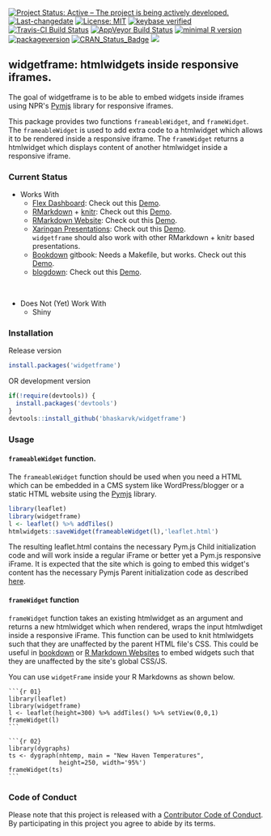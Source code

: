 
[![Project Status: Active – The project is being actively developed.](http://www.repostatus.org/badges/latest/active.svg)](http://www.repostatus.org/#active) [![Last-changedate](https://img.shields.io/badge/last%20change-2017--12--19-green.svg)](/commits/master) [![License: MIT](https://img.shields.io/badge/License-MIT-yellow.svg)](https://opensource.org/licenses/MIT) [![keybase verified](https://img.shields.io/badge/keybase-verified-brightgreen.svg)](https://gist.github.com/bhaskarvk/46fbf2ba7b5713151d7e) [![Travis-CI Build Status](https://travis-ci.org/bhaskarvk/widgetframe.svg?branch=master)](https://travis-ci.org/bhaskarvk/widgetframe) [![AppVeyor Build Status](https://ci.appveyor.com/api/projects/status/github/bhaskarvk/widgetframe?branch=master&svg=true)](https://ci.appveyor.com/project/bhaskarvk/widgetframe) [![minimal R version](https://img.shields.io/badge/R%3E%3D-3.1.0-6666ff.svg)](https://cran.r-project.org/) [![packageversion](https://img.shields.io/badge/Package%20version-0.3.1-orange.svg?style=flat-square)](commits/master) [![CRAN\_Status\_Badge](http://www.r-pkg.org/badges/version/widgetframe)](https://cran.r-project.org/package=widgetframe) [![](http://cranlogs.r-pkg.org/badges/grand-total/widgetframe)](http://cran.rstudio.com/web/packages/widgetframe/index.html)

widgetframe: htmlwidgets inside responsive iframes.
---------------------------------------------------

The goal of widgetframe is to be able to embed widgets inside iframes using NPR's [Pymjs](http://blog.apps.npr.org/pym.js/) library for responsive iframes.

This package provides two functions `frameableWidget`, and `frameWidget`. The `frameableWidget` is used to add extra code to a htmlwidget which allows it to be rendered inside a responsive iframe. The `frameWidget` returns a htmlwidget which displays content of another htmlwidget inside a responsive iframe.

### Current Status

-   Works With
    -   [Flex Dashboard](http://rmarkdown.rstudio.com/flexdashboard/): Check out this [Demo](https://rawgit.com/bhaskarvk/widgetframe/master/inst/examples/flexdashboard/dashboard.html).
    -   [RMarkdown](rmarkdown.rstudio.com) + [knitr](yihui.name/knitr/): Check out this [Demo](https://rawgit.com/bhaskarvk/widgetframe/master/inst/examples/rmarkdown/knitr_example.html).
    -   [RMarkdown Website](http://rmarkdown.rstudio.com/lesson-13.html): Check out this [Demo](https://rawgit.com/bhaskarvk/widgetframe/master/inst/examples/rmarkdown-website/site/index.html).
    -   [Xaringan Presentations](https://slides.yihui.name/xaringan/): Check out this [Demo](https://rawgit.com/bhaskarvk/widgetframe/master/inst/examples/xaringan/widgetframe.html#1).<br/>`widgetframe` should also work with other RMarkdown + knitr based presentations.
    -   [Bookdown](https://bookdown.org/) gitbook: Needs a Makefile, but works. Check out this [Demo](https://rawgit.com/bhaskarvk/widgetframe/master/inst/examples/bookdown/book/index.html).
    -   [blogdown](https://github.com/rstudio/blogdown/): Check out this [Demo](https://rawgit.com/bhaskarvk/widgetframe/master/inst/examples/blogdown/public/index.html).

<br/>

-   Does Not (Yet) Work With
    -   Shiny

### Installation

Release version

``` r
install.packages('widgetframe')
```

OR development version

``` r
if(!require(devtools)) {
  install.packages('devtools')
}
devtools::install_github('bhaskarvk/widgetframe')
```

### Usage

#### `frameableWidget` function.

The `frameableWidget` function should be used when you need a HTML which can be embedded in a CMS system like WordPress/blogger or a static HTML website using the [Pymjs](http://blog.apps.npr.org/pym.js/) library.

``` r
library(leaflet)
library(widgetframe)
l <- leaflet() %>% addTiles()
htmlwidgets::saveWidget(frameableWidget(l),'leaflet.html')
```

The resulting leaflet.html contains the necessary Pym.js Child initialization code and will work inside a regular iFrame or better yet a Pym.js responsive iFrame. It is expected that the site which is going to embed this widget's content has the necessary Pymjs Parent initialization code as described [here](http://blog.apps.npr.org/pym.js/).

#### `frameWidget` function

`frameWidget` function takes an existing htmlwidget as an argument and returns a new htmlwidget which when rendered, wraps the input htmlwdiget inside a responsive iFrame. This function can be used to knit htmlwidgets such that they are unaffected by the parent HTML file's CSS. This could be useful in [bookdown](https://bookdown.org/) or [R Markdown Websites](http://rmarkdown.rstudio.com/rmarkdown_websites.html) to embed widgets such that they are unaffected by the site's global CSS/JS.

You can use `widgetFrame` inside your R Markdowns as shown below.

<pre><code>```{r 01}
library(leaflet)
library(widgetframe)
l <- leaflet(height=300) %>% addTiles() %>% setView(0,0,1)
frameWidget(l)
```</code></pre>
<pre><code>```{r 02}
library(dygraphs)
ts <- dygraph(nhtemp, main = "New Haven Temperatures",
              height=250, width='95%')
frameWidget(ts)
```</code></pre>
### Code of Conduct

Please note that this project is released with a [Contributor Code of Conduct](CONDUCT.md). By participating in this project you agree to abide by its terms.
